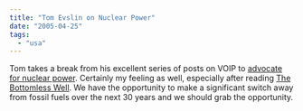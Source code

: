 ```yaml
---
title: "Tom Evslin on Nuclear Power"
date: "2005-04-25"
tags: 
  - "usa"
---
```


Tom takes a break from his excellent series of posts on VOIP to [advocate for nuclear power](http://blog.tomevslin.com/2005/04/its_time_to_go_.html). Certainly my feeling as well, especially after reading [The Bottomless Well](http://www.theludwigs.com/archives/001827.html). We have the opportunity to make a significant switch away from fossil fuels over the next 30 years and we should grab the opportunity.
